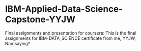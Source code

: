 # IBM-Applied-Data-Science-Capstone-YYJW
Final assignments and presentation for coursera:
This is the final assignments for IBM-DATA_SCIENCE certificate from me, YYJW, Namsaying?
